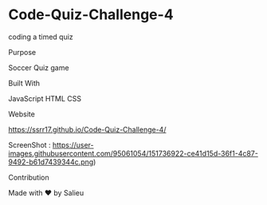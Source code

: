 # Code-Quiz-Challenge-4
coding a timed quiz

Purpose

Soccer Quiz game 

Built With

JavaScript
HTML
CSS

Website

https://ssrr17.github.io/Code-Quiz-Challenge-4/

ScreenShot : https://user-images.githubusercontent.com/95061054/151736922-ce41d15d-36f1-4c87-9492-b61d7439344c.png)




Contribution

Made with ❤️ by Salieu 
